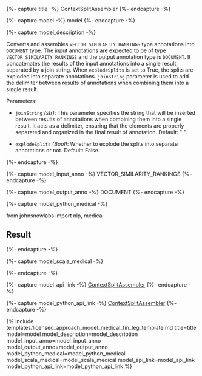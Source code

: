 {%- capture title -%}
ContextSplitAssembler
{%- endcapture -%}

{%- capture model -%}
model
{%- endcapture -%}

{%- capture model_description -%}

Converts and assembles `VECTOR_SIMILARITY_RANKINGS` type annotations into `DOCUMENT` type.
The input annotations are expected to be of type `VECTOR_SIMILARITY_RANKINGS` and the output annotation type is `DOCUMENT`.
It concatenates the results of the input annotations into a single result, separated by a join string.
When `explodeSplits` is set to True, the splits are exploded into separate annotations.
`joinString` parameter is used to add the delimiter between results of annotations when combining them into a single result.

Parameters:

- `joinString` *(str)*:  This parameter specifies the string that will be inserted between results of annotations when combining them into a single result.
  It acts as a delimiter, ensuring that the elements are properly separated and organized in the final result of annotation.
  Default: " ".

- `explodeSplits` *(Bool)*: Whether to explode the splits into separate annotations or not.
  Default: False.


{%- endcapture -%}

{%- capture model_input_anno -%}
VECTOR_SIMILARITY_RANKINGS
{%- endcapture -%}

{%- capture model_output_anno -%}
DOCUMENT
{%- endcapture -%}

{%- capture model_python_medical -%}

from johnsnowlabs import nlp, medical



## Result



{%- endcapture -%}

{%- capture model_scala_medical -%}


{%- endcapture -%}


{%- capture model_api_link -%}
[ContextSplitAssembler](https://nlp.johnsnowlabs.com/licensed/api/com/johnsnowlabs/nlp/annotators/rag/ContextSplitAssembler.html)
{%- endcapture -%}

{%- capture model_python_api_link -%}
[ContextSplitAssembler](https://nlp.johnsnowlabs.com/licensed/api/python/reference/autosummary/sparknlp_jsl/annotator/rag/context_split_assembler/index.html)
{%- endcapture -%}



{% include templates/licensed_approach_model_medical_fin_leg_template.md
title=title
model=model
model_description=model_description
model_input_anno=model_input_anno
model_output_anno=model_output_anno
model_python_medical=model_python_medical
model_scala_medical=model_scala_medical
model_api_link=model_api_link
model_python_api_link=model_python_api_link
%}

